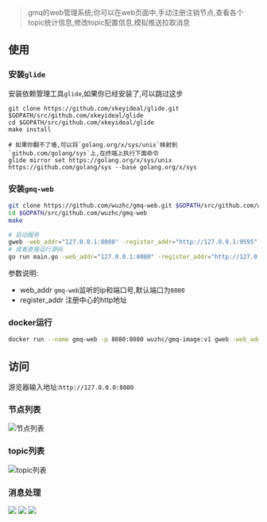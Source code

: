 > gmq的web管理系统;你可以在web页面中,手动注册注销节点,查看各个topic统计信息,修改topic配置信息,模拟推送拉取消息

## 使用
### 安装`glide`
安装依赖管理工具`glide`,如果你已经安装了,可以跳过这步
```
git clone https://github.com/xkeyideal/glide.git $GOPATH/src/github.com/xkeyideal/glide
cd $GOPATH/src/github.com/xkeyideal/glide
make install

# 如果你翻不了墙,可以将`golang.org/x/sys/unix`映射到`github.com/golang/sys`上,在终端上执行下面命令
glide mirror set https://golang.org/x/sys/unix https://github.com/golang/sys --base golang.org/x/sys
```

### 安装`gmq-web`
```bash
git clone https://github.com/wuzhc/gmq-web.git $GOPATH/src/github.com/wuzhc/gmq-web
cd $GOPATH/src/github.com/wuzhc/gmq-web
make

# 启动服务
gweb -web_addr="127.0.0.1:8080" -register_addr="http://127.0.0.1:9595"
# 或者直接运行源码
go run main.go -web_addr="127.0.0.1:8080" -register_addr="http://127.0.0.1:9595"
```
参数说明:
- web_addr `gmq-web`监听的ip和端口号,默认端口为`8080`
- register_addr 注册中心的http地址

### docker运行
```bash
docker run --name gmq-web -p 8080:8080 wuzhc/gmq-image:v1 gweb -web_addr="127.0.0.1:8080" -register_addr="http://127.0.0.1:9595"
```

## 访问
游览器输入地址:`http://127.0.0.0:8080`
### 节点列表
![节点列表](https://github.com/wuzhc/zcnote/blob/master/images/gmq/gmq-web%E8%8A%82%E7%82%B9%E5%88%97%E8%A1%A8.png)
### topic列表
![topic列表](https://github.com/wuzhc/zcnote/blob/master/images/gmq/gmq-web%E4%B8%BB%E9%A2%98%E5%88%97%E8%A1%A8.png)
### 消息处理
![](https://github.com/wuzhc/zcnote/blob/master/images/gmq/gmq-web%E6%B6%88%E6%81%AF%E6%8E%A8%E9%80%81.png)
![](https://github.com/wuzhc/zcnote/blob/master/images/gmq/gmq-web%E6%B6%88%E6%81%AF%E6%B6%88%E8%B4%B9.png)
![](https://github.com/wuzhc/zcnote/blob/master/images/gmq/gmq-web%E6%B6%88%E6%81%AF%E7%A1%AE%E8%AE%A4.png)